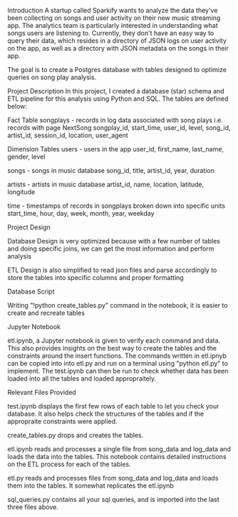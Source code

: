 Introduction
A startup called Sparkify wants to analyze the data they've been collecting on songs and user activity on their new music streaming app. The analytics team is particularly interested in understanding what songs users are listening to. Currently, they don't have an easy way to query their data, which resides in a directory of JSON logs on user activity on the app, as well as a directory with JSON metadata on the songs in their app.

The goal is to create a Postgres database with tables designed to optimize queries on song play analysis.

Project Description
In this project, I created a database (star) schema and ETL pipeline for this analysis using Python and SQL. The tables are defined below:

Fact Table
songplays - records in log data associated with song plays i.e. records with page NextSong
songplay_id, start_time, user_id, level, song_id, artist_id, session_id, location, user_agent

Dimension Tables
users - users in the app
user_id, first_name, last_name, gender, level

songs - songs in music database
song_id, title, artist_id, year, duration

artists - artists in music database
artist_id, name, location, latitude, longitude

time - timestamps of records in songplays broken down into specific units
start_time, hour, day, week, month, year, weekday

Project Design

Database Design is very optimized because with a few number of tables and doing specific joins, we can get the most information and perform analysis

ETL Design is also simplified to read json files and parse accordingly to store the tables into specific columns and proper formatting

Database Script

Writing "!python create_tables.py" command in the notebook, it is easier to create and recreate tables

Jupyter Notebook

etl.ipynb, a Jupyter notebook is given to verify each command and data. This also provides insights on the best way to create the tables and the constraints around the insert functions. The commands written in etl.ipnyb can be copied into into etl.py and run on a terminal using "python etl.py" to implement. The test.ipynb can then be run to check whether data has been loaded into all the tables and loaded appropraitely.

Relevant Files Provided

test.ipynb displays the first few rows of each table to let you check your database. It also helps check the structures of the tables and if the appropraite constraints were applied.

create_tables.py drops and creates the tables.

etl.ipynb reads and processes a single file from song_data and log_data and loads the data into the tables. This notebook contains detailed instructions on the ETL process for each of the tables.

etl.py reads and processes files from song_data and log_data and loads them into the tables. It somewhat replicates the etl.ipynb

sql_queries.py contains all your sql queries, and is imported into the last three files above.

